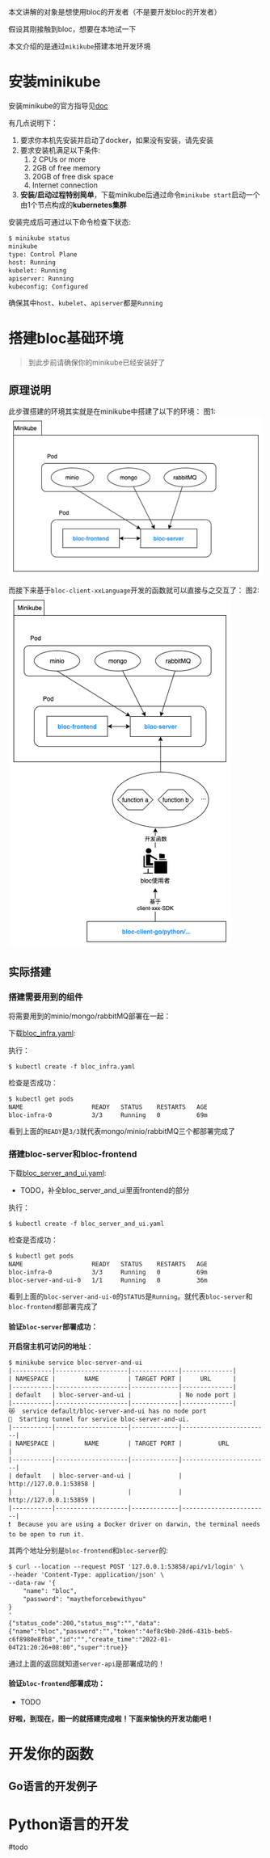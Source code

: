 本文讲解的对象是想使用bloc的开发者（不是要开发bloc的开发者）

假设其刚接触到bloc，想要在本地试一下

本文介绍的是通过`mikikube`搭建本地开发环境

# 安装minikube
安装minikube的官方指导见[doc](https://minikube.sigs.k8s.io/docs/start/)

有几点说明下：
1. 要求你本机先安装并启动了docker，如果没有安装，请先安装
2. 要求安装机满足以下条件:
    1. 2 CPUs or more
    2. 2GB of free memory
    3. 20GB of free disk space
    4. Internet connection
3. **安装/启动过程特别简单**，下载minikube后通过命令`minikube start`启动一个由1个节点构成的**kubernetes集群**

安装完成后可通过以下命令检查下状态:
```shell
$ minikube status
minikube
type: Control Plane
host: Running
kubelet: Running
apiserver: Running
kubeconfig: Configured
```
确保其中`host`、`kubelet`、`apiserver`都是`Running`

# 搭建bloc基础环境
> 到此步前请确保你的minikube已经安装好了

## 原理说明
此步骤搭建的环境其实就是在minikube中搭建了以下的环境：
图1:
![bloc_user_deployment_base](/static/bloc_user_deployment_base.png)

而接下来基于`bloc-client-xxLanguage`开发的函数就可以直接与之交互了：
图2:
![bloc_user_deployment_full](/static/bloc_user_deployment_full.png)

## 实际搭建
### 搭建需要用到的组件
将需要用到的minio/mongo/rabbitMQ部署在一起：

下载[bloc_infra.yaml](/docs/guide/zh-CN/quickstart/bloc_infra.yaml):

执行：
```shell
$ kubectl create -f bloc_infra.yaml
```

检查是否成功：
```shell
$ kubectl get pods
NAME                   READY   STATUS    RESTARTS   AGE
bloc-infra-0           3/3     Running   0          69m
```
看到上面的`READY`是`3/3`就代表mongo/minio/rabbitMQ三个都部署完成了

### 搭建bloc-server和bloc-frontend
下载[bloc_server_and_ui.yaml](/docs/guide/zh-CN/quickstart/bloc_server_and_ui.yaml):

- TODO，补全bloc_server_and_ui里面frontend的部分

执行：
```shell
$ kubectl create -f bloc_server_and_ui.yaml
```

检查是否成功：
```shell
$ kubectl get pods
NAME                   READY   STATUS    RESTARTS   AGE
bloc-infra-0           3/3     Running   0          69m
bloc-server-and-ui-0   1/1     Running   0          36m
```
看到上面的`bloc-server-and-ui-0`的`STATUS`是`Running`。就代表`bloc-server`和`bloc-frontend`都部署完成了

#### 验证`bloc-server`部署成功：
**开启宿主机可访问的地址**：
```shell
$ minikube service bloc-server-and-ui
|-----------|--------------------|-------------|--------------|
| NAMESPACE |        NAME        | TARGET PORT |     URL      |
|-----------|--------------------|-------------|--------------|
| default   | bloc-server-and-ui |             | No node port |
|-----------|--------------------|-------------|--------------|
😿  service default/bloc-server-and-ui has no node port
🏃  Starting tunnel for service bloc-server-and-ui.
|-----------|--------------------|-------------|------------------------|
| NAMESPACE |        NAME        | TARGET PORT |          URL           |
|-----------|--------------------|-------------|------------------------|
| default   | bloc-server-and-ui |             | http://127.0.0.1:53858 |
|           |                    |             | http://127.0.0.1:53859 |
|-----------|--------------------|-------------|------------------------|
❗  Because you are using a Docker driver on darwin, the terminal needs to be open to run it.
```

其两个地址分别是`bloc-frontend`和`bloc-server`的:
```shell
$ curl --location --request POST '127.0.0.1:53858/api/v1/login' \
--header 'Content-Type: application/json' \
--data-raw '{
    "name": "bloc",
    "password": "maytheforcebewithyou"
}
'
{"status_code":200,"status_msg":"","data":{"name":"bloc","password":"","token":"4ef8c9b0-20d6-431b-beb5-c6f8980e8fb8","id":"","create_time":"2022-01-04T21:20:26+08:00","super":true}}
```
通过上面的返回就知道`server-api`是部署成功的！

#### 验证`bloc-frontend`部署成功：
- TODO

**好啦，到现在，图一的就搭建完成啦！下面来愉快的开发功能吧！**

# 开发你的函数
## Go语言的开发例子

# Python语言的开发
#todo

